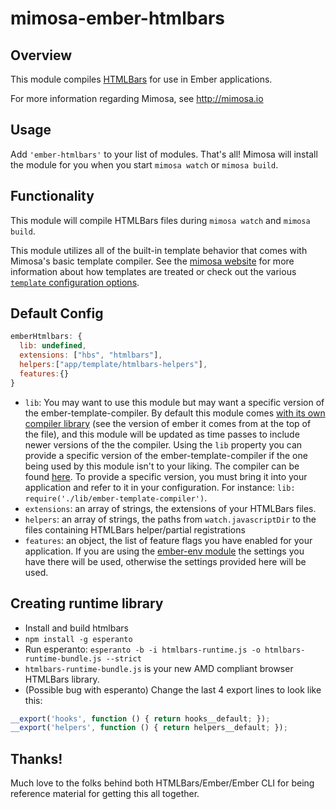mimosa-ember-htmlbars
===========

## Overview

This module compiles [HTMLBars](https://github.com/tildeio/htmlbars) for use in Ember applications.

For more information regarding Mimosa, see http://mimosa.io

## Usage

Add `'ember-htmlbars'` to your list of modules.  That's all!  Mimosa will install the module for you when you start `mimosa watch` or `mimosa build`.

## Functionality

This module will compile HTMLBars files during `mimosa watch` and `mimosa build`.

This module utilizes all of the built-in template behavior that comes with Mimosa's basic template compiler.  See the [mimosa website](http://mimosa.io/compilers.html#mt) for more information about how templates are treated or check out the various [`template` configuration options](http://mimosa.io/configuration.html#templates).

## Default Config

```javascript
emberHtmlbars: {
  lib: undefined,
  extensions: ["hbs", "htmlbars"],
  helpers:["app/template/htmlbars-helpers"],
  features:{}
}
```

* `lib`: You may want to use this module but may want a specific version of the ember-template-compiler. By default this module comes [with its own compiler library](https://github.com/dbashford/mimosa-ember-htmlbars/blob/master/src/vendor/ember/ember-template-compiler.js) (see the version of ember it comes from at the top of the file), and this module will be updated as time passes to include newer versions of the the compiler. Using the `lib` property you can provide a specific version of the ember-template-compiler if the one being used by this module isn't to your liking. The compiler can be found [here](https://github.com/components/ember). To provide a specific version, you must bring it into your application and refer to it in your configuration. For instance: `lib: require('./lib/ember-template-compiler')`.
* `extensions`: an array of strings, the extensions of your HTMLBars files.
* `helpers`: an array of strings, the paths from `watch.javascriptDir` to the files containing HTMLBars helper/partial registrations
* `features`: an object, the list of feature flags you have enabled for your application. If you are using the [ember-env module](https://github.com/dbashford/mimosa-ember-env) the settings you have there will be used, otherwise the settings provided here will be used.

## Creating runtime library

* Install and build htmlbars
* `npm install -g esperanto`
* Run esperanto: `esperanto -b -i htmlbars-runtime.js -o htmlbars-runtime-bundle.js --strict`
* `htmlbars-runtime-bundle.js` is your new AMD compliant browser HTMLBars library.
* (Possible bug with esperanto) Change the last 4 export lines to look like this:
```javascript
__export('hooks', function () { return hooks__default; });
__export('helpers', function () { return helpers__default; });
```

## Thanks!

Much love to the folks behind both HTMLBars/Ember/Ember CLI for being reference material for getting this all together.